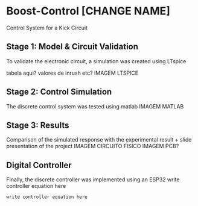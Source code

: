 # Boost-Control [CHANGE NAME]
Control System for a Kick Circuit 

## Stage 1: Model & Circuit Validation
To validate the electronic circuit, a simulation was created using LTspice

tabela aqui? valores de inrush etc?
IMAGEM LTSPICE

## Stage 2: Control Simulation
The discrete control system was tested using matlab
IMAGEM MATLAB

## Stage 3: Results
Comparison of the simulated response with the experimental result + slide presentation of the project
IMAGEM CIRCUITO FISICO
IMAGEM PCB?



## Digital Controller
Finally, the discrete controller was implemented using an ESP32 
write controller equation here
```
write controller equation here
```
